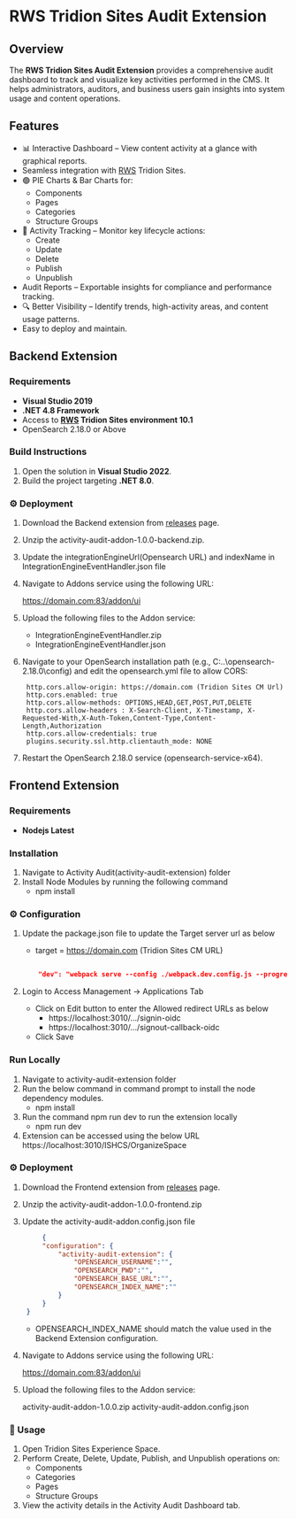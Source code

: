 # RWS Tridion Sites Audit Extension

## Overview

The **RWS Tridion Sites Audit Extension** provides a comprehensive audit dashboard to track and visualize key activities performed in the CMS. It helps administrators, auditors, and business users gain insights into system usage and content operations.

## Features

- 📊 Interactive Dashboard – View content activity at a glance with graphical reports.
- Seamless integration with [RWS](https://www.rws.com) Tridion Sites.
- 🟢 PIE Charts & Bar Charts for:
  - Components
  - Pages
  - Categories
  - Structure Groups
- 🔄 Activity Tracking – Monitor key lifecycle actions:
  - Create
  - Update
  - Delete
  - Publish
  - Unpublish
- Audit Reports – Exportable insights for compliance and performance tracking.
- 🔍 Better Visibility – Identify trends, high-activity areas, and content usage patterns.
- Easy to deploy and maintain.

## Backend Extension


### Requirements

- **Visual Studio 2019**
- **.NET 4.8 Framework**
- Access to **[RWS](https://www.rws.com) Tridion Sites environment 10.1**
- OpenSearch 2.18.0 or Above 


### Build Instructions

1. Open the solution in **Visual Studio 2022**.
2. Build the project targeting **.NET 8.0**.

### ⚙️ Deployment

1. Download the Backend extension from [releases](https://github.com/RWS-Open/tridion-sites-extension-audit-dashboard/releases) page.

2. Unzip the activity-audit-addon-1.0.0-backend.zip.
   
3. Update the integrationEngineUrl(Opensearch URL) and indexName in IntegrationEngineEventHandler.json file
   
4. Navigate to Addons service using the following URL:
   
    https://domain.com:83/addon/ui
    
5. Upload the following files to the Addon service: 
    
    - IntegrationEngineEventHandler.zip
    - IntegrationEngineEventHandler.json
   
6. Navigate to your OpenSearch installation path (e.g., C:\..\opensearch-2.18.0\config) and edit the opensearch.yml file to allow CORS:
   
        http.cors.allow-origin: https://domain.com (Tridion Sites CM Url)
        http.cors.enabled: true
        http.cors.allow-methods: OPTIONS,HEAD,GET,POST,PUT,DELETE
        http.cors.allow-headers : X-Search-Client, X-Timestamp, X-Requested-With,X-Auth-Token,Content-Type,Content-Length,Authorization
        http.cors.allow-credentials: true
        plugins.security.ssl.http.clientauth_mode: NONE

7. Restart the OpenSearch 2.18.0 service (opensearch-service-x64).
       

## Frontend Extension


### Requirements

- **Nodejs Latest**


### Installation

1) Navigate to Activity Audit(activity-audit-extension) folder
2) Install Node Modules by running the following command
   - npm install
  

### ⚙️ Configuration

1) Update the package.json file to update the Target server url as below
    - target = https://domain.com (Tridion Sites CM URL)

    ```json

        "dev": "webpack serve --config ./webpack.dev.config.js --progress --env target=https://domain.com manifest=../manifest.json config=../clone-publication.config",

    ```

2) Login to Access Management -> Applications Tab
   
   - Click on Edit button to enter the Allowed redirect URLs as below
       - https://localhost:3010/.../signin-oidc
       - https://localhost:3010/.../signout-callback-oidc
   - Click Save


### Run Locally

1) Navigate to activity-audit-extension folder
2) Run the below command in command prompt to install the node dependency modules.
   - npm install
3) Run the command npm run dev to run the extension locally
   - npm run dev
4) Extension can be accessed using the below URL
    https://localhost:3010/ISHCS/OrganizeSpace
    

### ⚙️ Deployment

1. Download the Frontend extension from [releases](https://github.com/RWS-Open/tridion-sites-extension-audit-dashboard/releases) page.
   
2. Unzip the activity-audit-addon-1.0.0-frontend.zip 
   
3. Update the activity-audit-addon.config.json file 
   
   ```json
        {
        "configuration": {
            "activity-audit-extension": {
                "OPENSEARCH_USERNAME":"",
                "OPENSEARCH_PWD":"",
                "OPENSEARCH_BASE_URL":"",
                "OPENSEARCH_INDEX_NAME":"" 
            }
        }
    }

   ```
   - OPENSEARCH_INDEX_NAME should match the value used in the Backend Extension configuration.

4. Navigate to Addons service using the following URL:
   
    https://domain.com:83/addon/ui

5. Upload the following files to the Addon service: 
    
    activity-audit-addon-1.0.0.zip
    activity-audit-addon.config.json

### 🧪 Usage

1. Open Tridion Sites Experience Space.
2. Perform Create, Delete, Update, Publish, and Unpublish operations on:
   - Components
   - Categories
   - Pages
   - Structure Groups
3. View the activity details in the Activity Audit Dashboard tab.